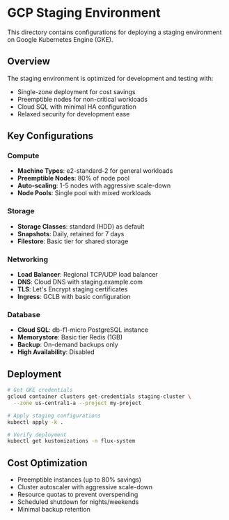 # GCP Staging Environment

This directory contains configurations for deploying a staging environment on Google Kubernetes Engine (GKE).

## Overview

The staging environment is optimized for development and testing with:
- Single-zone deployment for cost savings
- Preemptible nodes for non-critical workloads
- Cloud SQL with minimal HA configuration
- Relaxed security for development ease

## Key Configurations

### Compute
- **Machine Types**: e2-standard-2 for general workloads
- **Preemptible Nodes**: 80% of node pool
- **Auto-scaling**: 1-5 nodes with aggressive scale-down
- **Node Pools**: Single pool with mixed workloads

### Storage
- **Storage Classes**: standard (HDD) as default
- **Snapshots**: Daily, retained for 7 days
- **Filestore**: Basic tier for shared storage

### Networking
- **Load Balancer**: Regional TCP/UDP load balancer
- **DNS**: Cloud DNS with staging.example.com
- **TLS**: Let's Encrypt staging certificates
- **Ingress**: GCLB with basic configuration

### Database
- **Cloud SQL**: db-f1-micro PostgreSQL instance
- **Memorystore**: Basic tier Redis (1GB)
- **Backup**: On-demand backups only
- **High Availability**: Disabled

## Deployment

```bash
# Get GKE credentials
gcloud container clusters get-credentials staging-cluster \
  --zone us-central1-a --project my-project

# Apply staging configurations
kubectl apply -k .

# Verify deployment
kubectl get kustomizations -n flux-system
```

## Cost Optimization

- Preemptible instances (up to 80% savings)
- Cluster autoscaler with aggressive scale-down
- Resource quotas to prevent overspending
- Scheduled shutdown for nights/weekends
- Minimal backup retention